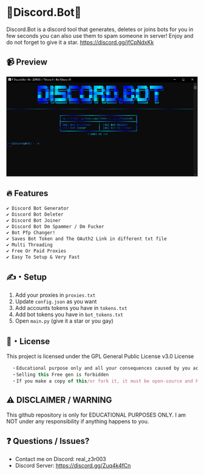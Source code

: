# 🚀Discord.Bot🚀
Discord.Bot is a discord tool that generates, deletes or joins bots for you in few seconds you can also use them to spam someone in server! Enjoy and do not forget to give it a star. https://discord.gg/jfCpNdxKk
## 📹 Preview
![preview](Preview.PNG)
## 🔥 Features
```
✔ Discord Bot Generator
✔ Discord Bot Deleter
✔ Discord Bot Joiner
✔ Discord Bot Dm Spammer / Dm Fucker
✔ Bot Pfp Changer!
✔ Saves Bot Token and The OAuth2 Link in different txt file
✔ Multi Threading
✔ Free Or Paid Proxies
✔ Easy To Setup & Very Fast
```
## ✍️・Setup
1. Add your proxies in `proxies.txt`
2. Update `config.json` as you want
3. Add accounts tokens you have in `tokens.txt`
3. Add bot tokens you have in `bot_tokens.txt`
3. Open `main.py` (give it a star or you gay)

## 📄・License
This project is licensed under the GPL General Public License v3.0 License
```js
  ・Educational purpose only and all your consequences caused by you actions is your responsibility
  ・Selling this Free gen is forbidden
  ・If you make a copy of this/or fork it, it must be open-source and have credits linking to this repo
```
## ⚠️ DISCLAIMER / WARNING 
This github repository is only for EDUCATIONAL PURPOSES ONLY. I am NOT under any responsibility if anything happens to you.

## ❓ Questions / Issues?
- Contact me on Discord: real_z3r003
- Discord Server: https://discord.gg/Zuq4k4fCn
